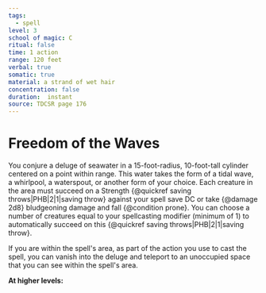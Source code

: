 ```yaml
---
tags:
  - spell
level: 3
school of magic: C
ritual: false
time: 1 action
range: 120 feet
verbal: true
somatic: true
material: a strand of wet hair
concentration: false
duration:  instant
source: TDCSR page 176
---
```

# Freedom of the Waves
You conjure a deluge of seawater in a 15-foot-radius, 10-foot-tall cylinder centered on a point within range. This water takes the form of a tidal wave, a whirlpool, a waterspout, or another form of your choice. Each creature in the area must succeed on a Strength {@quickref saving throws|PHB|2|1|saving throw} against your spell save DC or take {@damage 2d8} bludgeoning damage and fall {@condition prone}. You can choose a number of creatures equal to your spellcasting modifier (minimum of 1) to automatically succeed on this {@quickref saving throws|PHB|2|1|saving throw}.

If you are within the spell's area, as part of the action you use to cast the spell, you can vanish into the deluge and teleport to an unoccupied space that you can see within the spell's area.

**At higher levels:** 